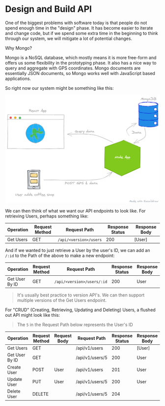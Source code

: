 # Design and Build API

One of the biggest problems with software today is that people do not spend enough time in the "design" phase. It has become easier to iterate and change code, but if we spend some extra time in the beginning to think through our system, we will mitigate a lot of potential changes.

Why Mongo?

Mongo is a NoSQL database, which mostly means it is more free-form and offers us some flexibility in the prototyping phase. It also has a nice way to query and aggregate with GPS coordinates. Mongo documents are essentially JSON documents, so Mongo works well with JavaScript based applications. 

So right now our system might be something like this:

![System One](../assets/app_design.png)

We can then think of what we want our API endpoints to look like. For retrieving Users, perhaps something like:

| Operation | Request Method | Request Path           | Response Status | Response Body |
|-----------|----------------|------------------------|-----------------|---------------|
| Get Users | GET            | `/api/<version>/users` | 200             | [User]        |

And if we wanted to just retrieve a User by the user's ID, we can add an `/:id` to the Path of the above to make a new endpoint:

| Operation      | Request Method | Request Path               | Response Status | Response Body |
|----------------|----------------|----------------------------|-----------------|---------------|
| Get User By ID | GET            | `/api/<version>/users/:id` | 200             | User          |

> It's usually best practice to version API's. We can then support multiple versions of the Get Users endpoint.

For "CRUD" (Creating, Retrieving, Updating and Deleting) Users, a flushed out API might look like this:

> The `5` in the Request Path below represents the User's ID

| Operation      | Request Method | Request Body | Request Path    | Response Status | Response Body |
|----------------|----------------|--------------|-----------------|-----------------|---------------|
| Get Users      | GET            |              | /api/v1/users   | 200             | [User]        |
| Get User By ID | GET            |              | /api/v1/users/5 | 200             | User          |
| Create User    | POST           | User         | /api/v1/users   | 201             | User          |
| Update User    | PUT            | User         | /api/v1/users/5 | 200             | User          |
| Delete User    | DELETE         |              | /api/v1/users/5 | 204             |               |